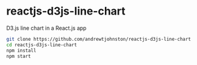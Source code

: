 # reactjs-d3js-line-chart
D3.js line chart in a React.js app

```bash
git clone https://github.com/andrewtjohnston/reactjs-d3js-line-chart
cd reactjs-d3js-line-chart
npm install
npm start
```
